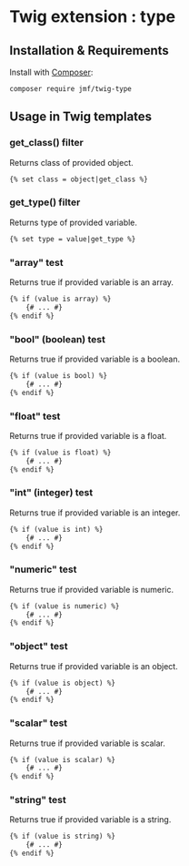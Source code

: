 Twig extension : type
=====================

## Installation & Requirements

Install with [Composer](https://getcomposer.org):

```shell script
composer require jmf/twig-type
```

## Usage in Twig templates

### get_class() filter

Returns class of provided object.

```html
{% set class = object|get_class %}
```

### get_type() filter

Returns type of provided variable.

```html
{% set type = value|get_type %}
```

### "array" test

Returns true if provided variable is an array.

```html
{% if (value is array) %}
    {# ... #}
{% endif %}
```

### "bool" (boolean) test

Returns true if provided variable is a boolean.

```html
{% if (value is bool) %}
    {# ... #}
{% endif %}
```

### "float" test

Returns true if provided variable is a float.

```html
{% if (value is float) %}
    {# ... #}
{% endif %}
```

### "int" (integer) test

Returns true if provided variable is an integer.

```html
{% if (value is int) %}
    {# ... #}
{% endif %}
```

### "numeric" test

Returns true if provided variable is numeric.

```html
{% if (value is numeric) %}
    {# ... #}
{% endif %}
```

### "object" test

Returns true if provided variable is an object.

```html
{% if (value is object) %}
    {# ... #}
{% endif %}
```

### "scalar" test

Returns true if provided variable is scalar.

```html
{% if (value is scalar) %}
    {# ... #}
{% endif %}
```

### "string" test

Returns true if provided variable is a string.

```html
{% if (value is string) %}
    {# ... #}
{% endif %}
```
